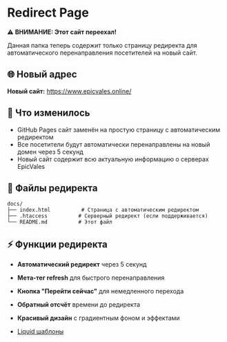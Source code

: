 # Redirect Page

⚠️ **ВНИМАНИЕ: Этот сайт переехал!**

Данная папка теперь содержит только страницу редиректа для автоматического перенаправления посетителей на новый сайт.

## 🌐 Новый адрес

**Новый сайт:** https://www.epicvales.online/

## 📝 Что изменилось

- GitHub Pages сайт заменён на простую страницу с автоматическим редиректом
- Все посетители будут автоматически перенаправлены на новый домен через 5 секунд
- Новый сайт содержит всю актуальную информацию о серверах EpicVales

## 🔧 Файлы редиректа

```
docs/
├── index.html          # Страница с автоматическим редиректом
├── .htaccess          # Серверный редирект (если поддерживается)
└── README.md          # Этот файл
```

## ⚡ Функции редиректа

- **Автоматический редирект** через 5 секунд
- **Мета-тег refresh** для быстрого перенаправления
- **Кнопка "Перейти сейчас"** для немедленного перехода
- **Обратный отсчёт** времени до редиректа
- **Красивый дизайн** с градиентным фоном и эффектами

- [Liquid шаблоны](https://shopify.github.io/liquid/)

